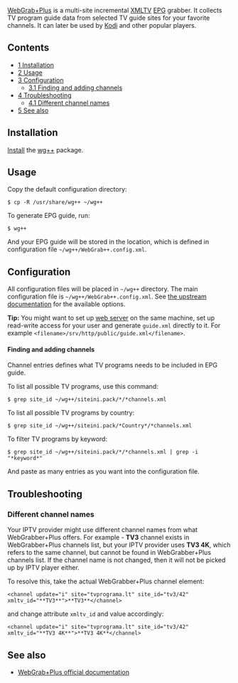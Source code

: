 [WebGrab+Plus](http://www.webgrabplus.com/) is a multi-site incremental [XMLTV](https://en.wikipedia.org/wiki/XMLTV "wikipedia:XMLTV") [EPG](https://en.wikipedia.org/wiki/EPG "wikipedia:EPG") grabber. It collects TV program guide data from selected TV guide sites for your favorite channels. It can later be used by [Kodi](/index.php/Kodi "Kodi") and other popular players.

## Contents

*   [1 Installation](#Installation)
*   [2 Usage](#Usage)
*   [3 Configuration](#Configuration)
    *   [3.1 Finding and adding channels](#Finding_and_adding_channels)
*   [4 Troubleshooting](#Troubleshooting)
    *   [4.1 Different channel names](#Different_channel_names)
*   [5 See also](#See_also)

## Installation

[Install](/index.php/Install "Install") the [wg++](https://aur.archlinux.org/packages/wg%2B%2B/) package.

## Usage

Copy the default configuration directory:

```
$ cp -R /usr/share/wg++ ~/wg++

```

To generate EPG guide, run:

```
$ wg++

```

And your EPG guide will be stored in the location, which is defined in configuration file `~/wg++/WebGrab++.config.xml`.

## Configuration

All configuration files will be placed in `~/wg++` directory. The main configuration file is `~/wg++/WebGrab++.config.xml`. See [the upstream documentation](http://www.webgrabplus.com/documentation/configuration/webgrabconfigxml) for the available options.

**Tip:** You might want to set up [web server](/index.php/Web_server "Web server") on the same machine, set up read-write access for your user and generate `guide.xml` directly to it. For example `<filename>/srv/http/public/guide.xml</filename>`.

#### Finding and adding channels

Channel entries defines what TV programs needs to be included in EPG guide.

To list all possible TV programs, use this command:

```
$ grep site_id ~/wg++/siteini.pack/*/*channels.xml

```

To list all possible TV programs by country:

```
$ grep site_id ~/wg++/siteini.pack/*Country*/*channels.xml

```

To filter TV programs by keyword:

```
$ grep site_id ~/wg++/siteini.pack/*/*channels.xml | grep -i "*keyword*"

```

And paste as many <channel> entries as you want into the configuration file.

## Troubleshooting

### Different channel names

Your IPTV provider might use different channel names from what WebGrabber+Plus offers. For example - **TV3** channel exists in WebGrabber+Plus channels list, but your IPTV provider uses **TV3 4K**, which refers to the same channel, but cannot be found in WebGrabber+Plus channels list. If the channel name is not changed, then it will not be picked up by IPTV player either.

To resolve this, take the actual WebGrabber+Plus channel element:

```
<channel update="i" site="tvprograma.lt" site_id="tv3/42" xmltv_id="**TV3**">**TV3**</channel>

```

and change attribute `xmltv_id` and value accordingly:

```
<channel update="i" site="tvprograma.lt" site_id="tv3/42" xmltv_id="**TV3 4K**">**TV3 4K**</channel>

```

## See also

*   [WebGrab+Plus official documentation](http://www.webgrabplus.com/documentation)